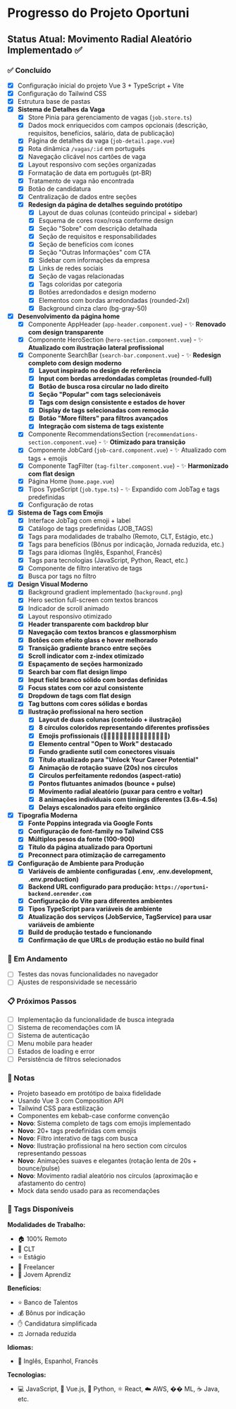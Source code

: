 # Progresso do Projeto Oportuni

## Status Atual: Movimento Radial Aleatório Implementado ✅

### ✅ Concluído
- [x] Configuração inicial do projeto Vue 3 + TypeScript + Vite
- [x] Configuração do Tailwind CSS
- [x] Estrutura base de pastas
- [x] **Sistema de Detalhes da Vaga**
  - [x] Store Pinia para gerenciamento de vagas (`job.store.ts`)
  - [x] Dados mock enriquecidos com campos opcionais (descrição, requisitos, benefícios, salário, data de publicação)
  - [x] Página de detalhes da vaga (`job-detail.page.vue`)
  - [x] Rota dinâmica `/vagas/:id` em português
  - [x] Navegação clicável nos cartões de vaga
  - [x] Layout responsivo com seções organizadas
  - [x] Formatação de data em português (pt-BR)
  - [x] Tratamento de vaga não encontrada
  - [x] Botão de candidatura
  - [x] Centralização de dados entre seções
  - [x] **Redesign da página de detalhes seguindo protótipo**
    - [x] Layout de duas colunas (conteúdo principal + sidebar)
    - [x] Esquema de cores roxo/rosa conforme design
    - [x] Seção "Sobre" com descrição detalhada
    - [x] Seção de requisitos e responsabilidades
    - [x] Seção de benefícios com ícones
    - [x] Seção "Outras Informações" com CTA
    - [x] Sidebar com informações da empresa
    - [x] Links de redes sociais
    - [x] Seção de vagas relacionadas
    - [x] Tags coloridas por categoria
    - [x] Botões arredondados e design moderno
    - [x] Elementos com bordas arredondadas (rounded-2xl)
    - [x] Background cinza claro (bg-gray-50)
- [x] **Desenvolvimento da página home**
  - [x] Componente AppHeader (`app-header.component.vue`) - ✨ **Renovado com design transparente**
  - [x] Componente HeroSection (`hero-section.component.vue`) - ✨ **Atualizado com ilustração lateral profissional**
  - [x] Componente SearchBar (`search-bar.component.vue`) - ✨ **Redesign completo com design moderno**
    - [x] **Layout inspirado no design de referência**
    - [x] **Input com bordas arredondadas completas (rounded-full)**
    - [x] **Botão de busca rosa circular no lado direito**
    - [x] **Seção "Popular" com tags selecionáveis**
    - [x] **Tags com design consistente e estados de hover**
    - [x] **Display de tags selecionadas com remoção**
    - [x] **Botão "More filters" para filtros avançados**
    - [x] **Integração com sistema de tags existente**
  - [x] Componente RecommendationsSection (`recommendations-section.component.vue`) - ✨ **Otimizado para transição**
  - [x] Componente JobCard (`job-card.component.vue`) - ✨ Atualizado com tags + emojis
  - [x] Componente TagFilter (`tag-filter.component.vue`) - ✨ **Harmonizado com flat design**
  - [x] Página Home (`home.page.vue`)
  - [x] Tipos TypeScript (`job.type.ts`) - ✨ Expandido com JobTag e tags predefinidas
  - [x] Configuração de rotas
- [x] **Sistema de Tags com Emojis**
  - [x] Interface JobTag com emoji + label
  - [x] Catálogo de tags predefinidas (JOB_TAGS)
  - [x] Tags para modalidades de trabalho (Remoto, CLT, Estágio, etc.)
  - [x] Tags para benefícios (Bônus por indicação, Jornada reduzida, etc.)
  - [x] Tags para idiomas (Inglês, Espanhol, Francês)
  - [x] Tags para tecnologias (JavaScript, Python, React, etc.)
  - [x] Componente de filtro interativo de tags
  - [x] Busca por tags no filtro
- [x] **Design Visual Moderno**
  - [x] Background gradient implementado (`background.png`)
  - [x] Hero section full-screen com textos brancos
  - [x] Indicador de scroll animado
  - [x] Layout responsivo otimizado
  - [x] **Header transparente com backdrop blur**
  - [x] **Navegação com textos brancos e glassmorphism**
  - [x] **Botões com efeito glass e hover melhorado**
  - [x] **Transição gradiente branco entre seções**
  - [x] **Scroll indicator com z-index otimizado**
  - [x] **Espaçamento de seções harmonizado**
  - [x] **Search bar com flat design limpo**
  - [x] **Input field branco sólido com bordas definidas**
  - [x] **Focus states com cor azul consistente**
  - [x] **Dropdown de tags com flat design**
  - [x] **Tag buttons com cores sólidas e bordas**
  - [x] **Ilustração profissional na hero section**
    - [x] **Layout de duas colunas (conteúdo + ilustração)**
    - [x] **8 círculos coloridos representando diferentes profissões**
    - [x] **Emojis profissionais (👩‍💼👨‍🎓👩‍🔬👨‍💻👩‍🎨👨‍🏫👩‍⚕️👨‍🔧)**
    - [x] **Elemento central "Open to Work" destacado**
    - [x] **Fundo gradiente sutil com conectores visuais**
    - [x] **Título atualizado para "Unlock Your Career Potential"**
    - [x] **Animação de rotação suave (20s) nos círculos**
    - [x] **Círculos perfeitamente redondos (aspect-ratio)**
    - [x] **Pontos flutuantes animados (bounce + pulse)**
    - [x] **Movimento radial aleatório (puxar para centro e voltar)**
    - [x] **8 animações individuais com timings diferentes (3.6s-4.5s)**
    - [x] **Delays escalonados para efeito orgânico**
- [x] **Tipografia Moderna**
  - [x] **Fonte Poppins integrada via Google Fonts**
  - [x] **Configuração de font-family no Tailwind CSS**
  - [x] **Múltiplos pesos da fonte (100-900)**
  - [x] **Título da página atualizado para Oportuni**
  - [x] **Preconnect para otimização de carregamento**
- [x] **Configuração de Ambiente para Produção**
  - [x] **Variáveis de ambiente configuradas (.env, .env.development, .env.production)**
  - [x] **Backend URL configurado para produção: `https://oportuni-backend.onrender.com`**
  - [x] **Configuração do Vite para diferentes ambientes**
  - [x] **Tipos TypeScript para variáveis de ambiente**
  - [x] **Atualização dos serviços (JobService, TagService) para usar variáveis de ambiente**
  - [x] **Build de produção testado e funcionando**
  - [x] **Confirmação de que URLs de produção estão no build final**

### 🔄 Em Andamento  
- [ ] Testes das novas funcionalidades no navegador
- [ ] Ajustes de responsividade se necessário

### 📋 Próximos Passos
- [ ] Implementação da funcionalidade de busca integrada
- [ ] Sistema de recomendações com IA
- [ ] Sistema de autenticação
- [ ] Menu mobile para header
- [ ] Estados de loading e error
- [ ] Persistência de filtros selecionados

### 📝 Notas
- Projeto baseado em protótipo de baixa fidelidade
- Usando Vue 3 com Composition API
- Tailwind CSS para estilização
- Componentes em kebab-case conforme convenção
- **Novo**: Sistema completo de tags com emojis implementado
- **Novo**: 20+ tags predefinidas com emojis
- **Novo**: Filtro interativo de tags com busca
- **Novo**: Ilustração profissional na hero section com círculos representando pessoas
- **Novo**: Animações suaves e elegantes (rotação lenta de 20s + bounce/pulse)
- **Novo**: Movimento radial aleatório nos círculos (aproximação e afastamento do centro)
- Mock data sendo usado para as recomendações

### 🎨 Tags Disponíveis
**Modalidades de Trabalho:**
- 🏠 100% Remoto
- 📄 CLT  
- ⭐ Estágio
- 🏴 Freelancer
- 👤 Jovem Aprendiz

**Benefícios:**
- ⭐ Banco de Talentos
- 💰 Bônus por indicação
- ✋ Candidatura simplificada
- ⚖️ Jornada reduzida

**Idiomas:**
- 💬 Inglês, Espanhol, Francês

**Tecnologias:**
- 💻 JavaScript, 💚 Vue.js, 🐍 Python, ⚛️ React, ☁️ AWS, �� ML, ☕ Java, etc. 